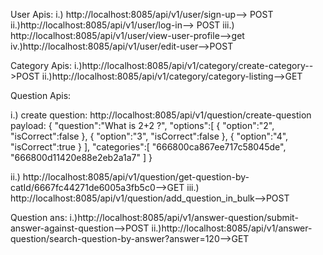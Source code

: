 User Apis:
i.) http://localhost:8085/api/v1/user/sign-up--> POST
ii.)http://localhost:8085/api/v1/user/log-in--> POST
iii.) http://localhost:8085/api/v1/user/view-user-profile-->get
iv.)http://localhost:8085/api/v1/user/edit-user-->POST


Category Apis:
i.)http://localhost:8085/api/v1/category/create-category-->POST
ii.)http://localhost:8085/api/v1/category/category-listing-->GET


Question Apis:

i.) create question:
http://localhost:8085/api/v1/question/create-question
payload:
{
    "question":"What is 2+2 ?",
    "options":[
        {
            "option":"2",
            "isCorrect":false
        },
        {
            "option":"3",
            "isCorrect":false
        },
        {
            "option":"4",
            "isCorrect":true
        }
    ],
    "categories":[
      "666800ca867ee717c58045de",
      "666800d11420e88e2eb2a1a7"
    ]
}

ii.) http://localhost:8085/api/v1/question/get-question-by-catId/6667fc44271de6005a3fb5c0-->GET
iii.) http://localhost:8085/api/v1/question/add_question_in_bulk-->POST


Question ans:
i.)http://localhost:8085/api/v1/answer-question/submit-answer-against-question-->POST
ii.)http://localhost:8085/api/v1/answer-question/search-question-by-answer?answer=120-->GET